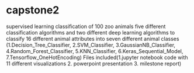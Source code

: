 # capstone2
supervised learning classification of 100 zoo animals
five different classification algorithms and two different deep learning algorithms to classify 16 different animal attributes into seven different animal classes (1.Decision_Tree_Classifier, 2.SVM_Classifier, 3.GaussianNB_Classifier, 4.Random_Forest_Classifier, 5.KNN_Classifier, 6.Keras_Sequential_Model, 7.Tensorflow_OneHotEncoding)
Files included(1.jupyter notebook code with 11 different visualizations 2. powerpoint presentation 3. milestone report)
